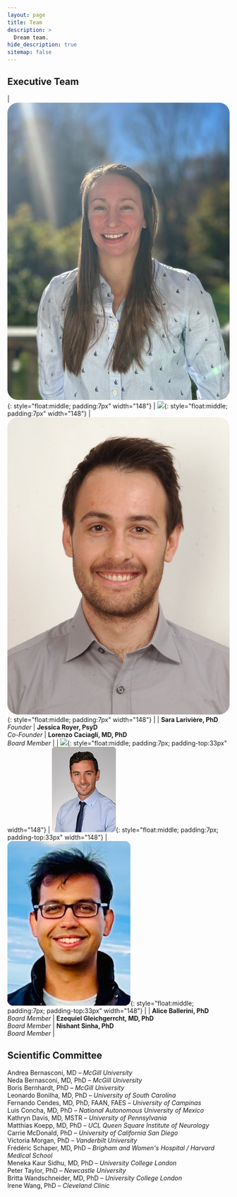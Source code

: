 ```yaml
---
layout: page
title: Team
description: >
  Dream team.
hide_description: true
sitemap: false
---
```


## Executive Team

<style>
table {
  table-layout: fixed;
  width: 99%;
  text-align: center;
}

td, th {
   border: none!important;
}

td {
  background: white!important;
  width: 33% ;
}
</style>
| ![](https://github.com/new-epilepsy/website-extras/blob/main/team-photos/sl.png?raw=true){: style="float:middle; padding:7px" width="148"} | ![](https://github.com/new-epilepsy/website-extras/blob/main/team-photos/jr.png?raw=true){: style="float:middle; padding:7px" width="148"} | ![](https://github.com/new-epilepsy/website-extras/blob/main/team-photos/drlo.png?raw=true){: style="float:middle; padding:7px" width="148"} |
| <b> Sara Larivière, PhD </b> <br /> <i> Founder </i> | <b> Jessica Royer, PsyD </b> <br /> <i> Co-Founder </i> | <b> Lorenzo Caciagli, MD, PhD </b> <br /> <i> Board Member </i> |
| ![](https://github.com/new-epilepsy/website-extras/blob/main/team-photos/ab.png?raw=true){: style="float:middle; padding:7px; padding-top:33px" width="148"}  |  ![](https://github.com/new-epilepsy/website-extras/blob/main/team-photos/zeke.png?raw=true){: style="float:middle; padding:7px; padding-top:33px" width="148"} |  ![](https://github.com/new-epilepsy/website-extras/blob/main/team-photos/nishant.png?raw=true){: style="float:middle; padding:7px; padding-top:33px" width="148"} |
| <b> Alice Ballerini, PhD </b> <br /> <i> Board Member </i> | <b> Ezequiel Gleichgerrcht, MD, PhD </b> <br /> <i> Board Member </i> | <b> Nishant Sinha, PhD </b> <br /> <i> Board Member </i> |


## Scientific Committee
Andrea Bernasconi, MD – <i>McGill University</i><br/>
Neda Bernasconi, MD, PhD – <i>McGill University</i><br/>
Boris Bernhardt, PhD – <i>McGill University</i><br/>
Leonardo Bonilha, MD, PhD – <i>University of South Carolina</i><br/>
Fernando Cendes, MD, PhD, FAAN, FAES – <i>University of Campinas</i><br/>
Luis Concha, MD, PhD – <i>National Autonomous University of Mexico</i><br/>
Kathryn Davis, MD, MSTR – <i>University of Pennsylvania</i><br/>
Matthias Koepp, MD, PhD – <i>UCL Queen Square Institute of Neurology</i><br/>
Carrie McDonald, PhD – <i>University of California San Diego</i><br/>
Victoria Morgan, PhD – <i>Vanderbilt University</i><br/>
Frédéric Schaper, MD, PhD – <i>Brigham and Women's Hospital / Harvard Medical School</i><br/>
Meneka Kaur Sidhu, MD, PhD – <i>University College London</i><br/>
Peter Taylor, PhD – <i>Newcastle University</i><br/>
Britta Wandschneider, MD, PhD – <i>University College London</i><br/>
Irene Wang, PhD – <i>Cleveland Clinic</i><br/>